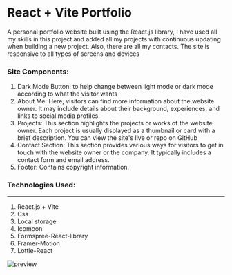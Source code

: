 # React + Vite Portfolio 

A personal portfolio website built using the React.js library, I have used all my skills in this project and added all my projects with continuous updating when building a new project. Also, there are all my contacts. The site is responsive to all types of screens and devices

### Site Components:
1. Dark Mode Button:  to help change between light mode or dark mode according to what the visitor wants
2. About Me: Here, visitors can find more information about the website owner. It may include details about their background, experiences, and links to social media profiles.
3. Projects: This section highlights the projects or works of the website owner. Each project is usually displayed as a thumbnail or card with a brief description. You can view the site's live or repo on GitHub
4. Contact Section: This section provides various ways for visitors to get in touch with the website owner or the company. It typically includes a contact form and email address.
5. Footer: Contains copyright information.

### Technologies Used:

---

1. React.js + Vite
2. Css
3. Local storage
4. Icomoon
5. Formspree-React-library
6. Framer-Motion
7. Lottie-React

![preview](https://www12.0zz0.com/2024/05/12/22/660769573.png)

